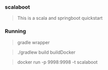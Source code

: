 ### scalaboot ###

> This is a scala and springboot quickstart

### Running ###

> gradle wrapper

> ./gradlew build buildDocker

> docker run -p 9998:9998 -t scalaboot
